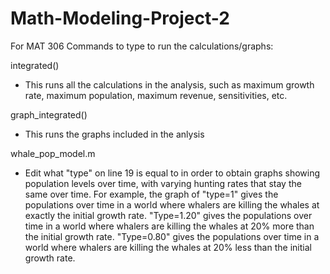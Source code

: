 # Math-Modeling-Project-2
For MAT 306
Commands to type to run the calculations/graphs:


integrated()
* This runs all the calculations in the analysis, such as maximum growth rate, maximum population, maximum revenue, sensitivities, etc. 

 graph_integrated()
* This runs the graphs included in the anlysis

whale_pop_model.m
* Edit what "type" on line 19 is equal to in order to obtain graphs showing population levels over time, with varying hunting rates that stay the same over time. For example, the graph of "type=1" gives the populations over time in a world where whalers are killing the whales at exactly the initial growth rate. "Type=1.20" gives the populations over time in a world where whalers are killing the whales at 20% more than the initial growth rate. "Type=0.80" gives the populations over time in a world where whalers are killing the whales at 20% less than the initial growth rate.
